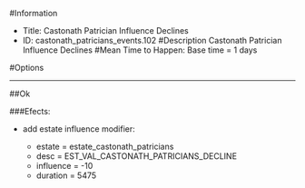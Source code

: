 #Information
 - Title: Castonath Patrician Influence Declines
 - ID: castonath_patricians_events.102
#Description
Castonath Patrician Influence Declines
#Mean Time to Happen:
Base time = 1 days

#Options

___
##Ok

###Efects:<ul><li>add estate influence modifier:</li><ul><li>estate = estate_castonath_patricians</li><li>desc = EST_VAL_CASTONATH_PATRICIANS_DECLINE</li><li>influence = -10</li><li>duration = 5475</li></ul></ul>

